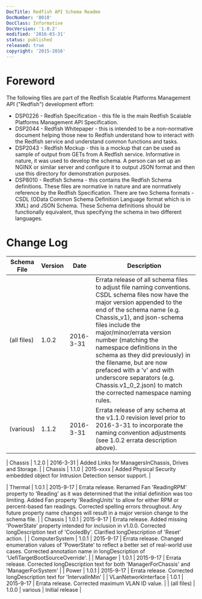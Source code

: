```yaml
---
DocTitle: Redfish API Schema Readme
DocNumber: '8010'
DocClass: Informative
DocVersion: '1.0.2'
modified: '2016-03-31'
status: published
released: true
copyright: '2015-2016'
---
```

# Foreword

The following files are part of the Redfish Scalable Platforms Management API ("Redfish") development effort:

* DSP0226 - Redfish Specification - this file is the main Redfish Scalable Platforms Management API Specification.
* DSP2044 - Redfish Whitepaper - this is intended to be a non-normative document helping those new to Redfish understand how to interact with the Redfish service and understand common functions and tasks.
* DSP2043 - Redfish Mockup - this is a mockup that can be used as sample of output from GETs from A Redfish service.  Informative in nature, it was used to develop the schema.  A person can set up an NGINX or similar server and configure it to output JSON format and then use this directory for demonstration purposes.
* DSP8010 - Redfish Schema - this contains the Redfish Schema definitions.  These files are normative in nature and are normatively reference by the Redfish Specification.  There are two Schema formats - CSDL (OData Common Schema Definition Language format which is in XML) and JSON Schema.  These Schema definitions should be functionally equivalent, thus specifying the schema in two different languages.

# Change Log

| Schema File | Version | Date      | Description     |
| ---         | ---     | ---       | ---             |
| (all files) | 1.0.2   | 2016-3-31 | Errata release of all schema files to adjust file naming conventions. CSDL schema files now have the major version appended to the end of the schema name (e.g. Chassis_v1), and json-schema files include the major/minor/errata version number (matching the namespace definitions in the schema as they did previously) in the filename, but are now prefaced with a 'v' and with underscore separators (e.g. Chassis.v1_0_2.json) to match the corrected namespace naming rules.  |
| (various) | 1.1.2   | 2016-3-31 | Errata release of any schema at the v1.1.0 revision level prior to 2016-3-31 to incorporate the naming convention adjustments (see 1.0.2 errata description above).|

| Chassis    | 1.2.0   | 2016-3-31  | Added Links for ManagersInChassis, Drives and Storage. |
| Chassis    | 1.1.0   | 2015-xxxx | Added Physical Security embedded object for Intrusion Detection sensor support. |


| Thermal     | 1.0.1  | 2015-9-17 | Errata release.  Renamed Fan 'ReadingRPM' property to 'Reading' as it was determined that the initial definition was too limiting. Added Fan property 'ReadingUnits' to allow for either RPM or percent-based fan readings.  Corrected spelling errors throughout. Any future property name changes will result in a major version change to the schema file. |
| Chassis     | 1.0.1   | 2015-9-17 | Errata release.  Added missing 'PowerState' property intended for inclusion in v1.0.0.  Corrected longDescription text of 'CooledBy'.  Clarified longDescription of 'Reset' action.  |
| ComputerSystem | 1.0.1  | 2015-9-17 | Errata release.  Changed enumeration values of 'PowerState' to reflect a better set of real-world use cases.  Corrected annotation name in longDescription of 'UefiTargetBootSourceOverride'. |
| Manager     | 1.0.1   | 2015-9-17 | Errata release.  Corrected longDescription text for both 'ManagerForChassis' and 'ManagerForSystem' |
| Power       | 1.0.1  | 2015-9-17 | Errata release.  Corrected longDescription text for 'IntervalInMin'  |
| VLanNetworkInterface | 1.0.1  | 2015-9-17 | Errata release.  Corrected maximum VLAN ID value.  |
| (all files) | 1.0.0   | various   | Initial release |
